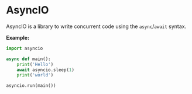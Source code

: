 # AsyncIO

AsyncIO is a library to write concurrent code using the `async`/`await` syntax.

**Example:**

```python
import asyncio

async def main():
    print('Hello')
    await asyncio.sleep(1)
    print('world')

asyncio.run(main())
```
